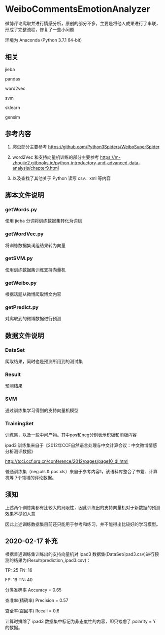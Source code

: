 # WeiboCommentsEmotionAnalyzer

微博评论爬取并进行情感分析，原创的部分不多，主要是将他人成果进行了串联，形成了完整流程，修复了一些小问题

环境为 Anaconda (Python 3.7.1 64-bit)

## 相关

jieba

pandas

word2vec

svm

sklearn

gensim

## 参考内容

1. 爬虫部分主要参考 <https://github.com/Python3Spiders/WeiboSuperSpider>

2. word2Vec 和支持向量机训练的部分主要参考 <https://m-zhoujie2.gitbooks.io/python-introductory-and-advanced-data-analysis/chapter9.html>

3. 以及查找了其他关于 Python 读写 csv、xml 等内容

## 脚本文件说明

### getWords.py

使用 jieba 分词将训练数据集转化为词组

### getWordVec.py

将训练数据集词组结果转为向量

### getSVM.py

使用训练数据集训练支持向量机

### getWeibo.py

根据话题从微博爬取博文内容

### getPredict.py

对爬取到的微博数据进行预测

## 数据文件说明

### DataSet

爬取结果，同时也是预测所用到的测试集

### Result

预测结果

### SVM

通过训练集学习得到的支持向量机模型

### TrainingSet

训练集，以及一些中间产物。其中pos和neg分别表示积极和消极内容

ipad3 训练集来自于《2012年CCF自然语言处理与中文计算会议：中文微博情感分析测评数据》

<http://tcci.ccf.org.cn/conference/2012/pages/page10_dl.html>

普通训练集（neg.xls & pos.xls）来自于参考内容1，该语料库整合了书籍、计算机等 7个领域的评论数据。

## 须知

上述两个训练集都有比较大的局限性，因此训练出的支持向量机对于新数据的预测效果不尽如人意

因此上述训练数据集目前还只能用于参考和练习，并不能得出比较好的学习模型。

## 2020-02-17 补充

根据普通训练集训练出的支持向量机对 ipad3 数据集(DataSet/ipad3.csv)进行预测的结果为(Result/prediction_ipad3.csv)：

TP: 25 FN: 16

FP: 19 TN: 40

分类准确率 Accuracy = 0.65

查准率(精确率) Precision = 0.57

查全率(召回率) Recall = 0.6

计算时排除了 ipad3 数据集中标记为非态度性的内容，即只考虑了 polarity = Y 的数据。
